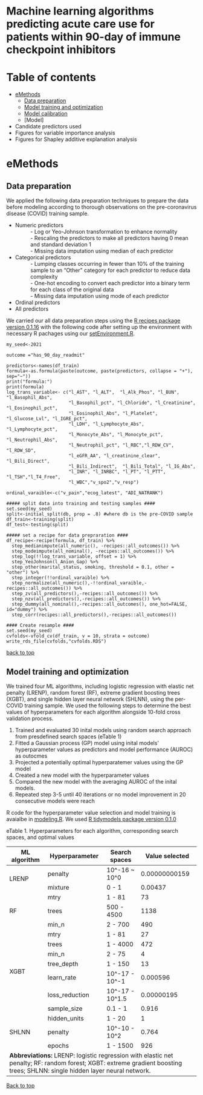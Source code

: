 # Machine learning algorithms predicting acute care use for patients within 90-day of immune checkpoint inhibitors
Table of contents
=================
<!--ts-->
 * [eMethods](#emethods)
   * [Data preparation](#data-preparation)
   * [Model training and optimization](#model-training-and-optimization)
   * [Model calibration](#model-calibration)
   * [Model] 
 * Candidate predictors used
 * Figures for variable importance analysis
 * Figures for Shapley additive explanation analysis
<!--te-->

eMethods
==============================================================
Data preparation
----------------
We applied the following data preparation techniques to prepare the data before modeling according to thorough observations on the pre-coronavirus disease (COVID) training sample. 
<ul>
  <li>Numeric predictors</li>
		<dd>- Log or Yeo-Johnson transformation to enhance normality</dd>
		<dd>- Rescaling the predictors to make all predictors having 0 mean and standard deviation 1</dd>
		<dd>- Missing data imputation using median of each predictor </dd>
  <li>Categorical predictors</li>
		<dd>- Lumping classes occurring in fewer than 10% of the training sample to an “Other” category for each predictor to reduce data complexity</dd>
		<dd>- One-hot encoding to convert each predictor into a binary term for each class of the original data</dd>
		<dd>- Missing data imputation using mode of each predictor </dd>
  <li>Ordinal predictors</li>
	<li>All predictors</li>
</ul>

We carried our all data preparation steps using the [R recipes package version 0.1.16](https://cran.r-project.org/web/packages/recipes/recipes.pdf) with the following code after setting up the environment with necessary R pachages using our [setEnvironment.R](https://github.com/inspiredcancercare/IOTOXACU/blob/ebd8db31e69fc480140ba78161109068a5273abe/setEnvironment.R).

```
my_seed<-2021

outcome ="has_90_day_readmit"

predictors<-names(df_train)
formula<-as.formula(paste(outcome, paste(predictors, collapse = "+"), sep="~"))
print("formula:")
print(formula)
log_trans_variable<- c("l_AST", "l_ALT",  "l_Alk_Phos", "l_BUN", "l_Basophil_Abs",
                       "l_Basophil_pct", "l_Chloride", "l_Creatinine", "l_Eosinophil_pct",
                       "l_Eosinophil_Abs", "l_Platelet", "l_Glucose_Lvl", "l_IGRE_pct",
                       "l_LDH", "l_Lymphocyte_Abs", "l_Lymphocyte_pct", 
                       "l_Monocyte_Abs", "l_Monocyte_pct", "l_Neutrophil_Abs",
                       "l_Neutrophil_pct", "l_RBC","l_RDW_CV", "l_RDW_SD", 
                       "l_eGFR_AA", "l_creatinine_clear", "l_Bili_Direct", 
                       "l_Bili_Indirect",  "l_Bili_Total", "l_IG_Abs",
                       "l_INR", "l_INRBC", "l_PT", "l_PTT", "l_TSH","l_T4_Free", 
                       "l_WBC","v_spo2","v_resp")

ordinal_varaible<-c("v_pain","ecog_latest", "ADI_NATRANK")

##### split data into training and testing samples ####
set.seed(my_seed)
split<-initial_split(db, prop = .8) #where db is the pre-COVID sample
df_train<-training(split)
df_test<-testing(split)

##### set a recipe for data prepraration ####
df_recipe<-recipe(formula, df_train) %>%
  step_medianimpute(all_numeric(), -recipes::all_outcomes()) %>%
  step_modeimpute(all_nominal(), -recipes::all_outcomes()) %>%
  step_log(!!log_trans_variable, offset = 1) %>%
  step_YeoJohnson(l_Anion_Gap) %>%
  step_other(marital_status, smoking, threshold = 0.1, other = "other") %>% 
  step_integer(!!ordinal_varaible) %>%
  step_normalize(all_numeric(),-!!ordinal_varaible,-recipes::all_outcomes()) %>%
  step_zv(all_predictors(),-recipes::all_outcomes()) %>%
  step_nzv(all_predictors(),-recipes::all_outcomes()) %>%
  step_dummy(all_nominal(),-recipes::all_outcomes(), one_hot=FALSE, id="dummy") %>%
  step_corr(recipes::all_predictors(),-recipes::all_outcomes())
  
#### Create resample ####
set.seed(my_seed)
cvfolds<-vfold_cv(df_train, v = 10, strata = outcome)
write_rds_file(cvfolds,"cvfolds.RDS")
```
 [back to top](#table-of-contents)
 
 Model training and optimization
 -------------------------------
 We trained four ML algorithms, including logistic regression with elastic net penalty (LRENP), random forest (RF), extreme gradient boosting trees (XGBT), and single hidden layer neural network (SHLNN), using the per-COVID training sample. We used the following steps to determine the best values of hyperparameters for each algorithm alongside 10-fold cross validation process. 
1. Trained and evaluated 30 inital models using random search approach from presdefined search spaces (eTable 1)
2. Fitted a Gaussian process (GP) model using inital models' hyperparameter values as predictors and model performance (AUROC) as outocmes
3. Projected a potentially optimal hyperparatemer values using the GP model
4. Created a new model with the hyperparameter values   
5. Compared the new model with the averaging AUROC of the inital models.
6. Repeated step 3-5 until 40 iterations or no model improvement in 20 consecutive models were reach

R code for the hyperparameter value selection and model training is avaialbe in [modeling.R](). We used [R tidymodels package version 0.1.0](https://www.tidymodels.org/)

 eTable 1. Hyperparameters for each algorithm, corresponding search spaces, and optimal values
 <table>
    <thead>
        <tr>
            <th> ML algorithm </th>
            <th> Hyperparameter </th>
            <th> Search spaces </th>
	    <th> Value selected </th>
        </tr>
    </thead>
    <tbody>
        <tr>
            	<td rowspan=2>LRENP</td>
	    	<td> penalty</td>
		<td> 10^-16 ~ 10^0 </td>
		<td> 0.00000000159 </td>
            </tr>
        <tr>
		<td> mixture </td>
		<td> 0 - 1 </td>
		<td> 0.00437 </td>
            </tr>
	<tr>
	    	<td rowspan=3>RF</td>
		<td> mtry </td>
		<td> 1 - 81 </td>
		<td> 73 </td>
	    </tr>
	<tr>
		<td> trees </td>
		<td> 500 - 4500 </td>
		<td> 1138 </td>
	    </tr>
	<tr>
		<td> min_n </td>
		<td> 2 - 700 </td>
		<td> 490 </td>
	    </tr>
        <tr>
		<td rowspan=7>XGBT</td>
		<td> mtry </td>
		<td> 1 - 81 </td>
		<td> 27 </td>
        </tr>
	<tr>
		<td> trees </td>
		<td> 1 - 4000 </td>
		<td> 472 </td>
	    </tr>
	<tr>
		<td> min_n </td>
		<td> 2 - 75 </td>
		<td> 4 </td>
	    </tr>
	<tr>
		<td> tree_depth </td>
		<td> 1 - 150 </td>
		<td> 13 </td>
	    </tr>
	 <tr>
		<td> learn_rate </td>
		<td> 10^-17 - 10^-1 </td>
		<td> 0.000596 </td>
	    </tr>
	 <tr>
		<td> loss_reduction </td>
		<td> 10^-17 - 10^1.5 </td>
		<td> 0.00000195 </td>
	    </tr> 
	<tr>
		<td> sample_size </td>
		<td> 0.1 - 1 </td>
		<td> 0.916 </td>
	    </tr> 
        <tr>
		<td rowspan=3>SHLNN</td>
		<td> hidden_units </td>
		<td> 1 - 20 </td>
		<td> 1 </td>
        </tr>
	<tr>
		<td> penalty </td>
		<td> 10^-10 - 10^2 </td>
		<td> 0.764 </td>
	    </tr>
	 <tr>
		 <td> epochs </td>
		 <td> 1 - 1500 </td>
		 <td> 926 </td>
	    </tr>
    	<tr>
		<td colspan=4> <b>Abbreviations:</b> LRENP: logistic regression with elastic net penalty; RF: random forest; XGBT: extreme gradient boosting trees; SHLNN: single hidden layer neural network.</td>
	    </tr>
	</tbody>
</table>

[Back to top](#table-of-contents)
 
